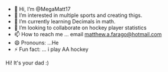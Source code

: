 - 👋 Hi, I’m @MegaMatt17 
- 👀 I’m interested in multiple sports and creating thigs.
- 🌱 I’m currently learning Decimals in math.
- 💞️ I’m looking to collaborate on hockey player statistics 
- 📫 How to reach me ... email matthew.a.farago@hotmail.com
- 😄 Pronouns: ...He
- ⚡ Fun fact: ... i play AA hockey

<!---
MegaMatt17/MegaMatt17 is a ✨ special ✨ repository because its `README.md` (this file) appears on your GitHub profile.
You can click the Preview link to take a look at your changes.
--->

Hi! It's your dad :)
